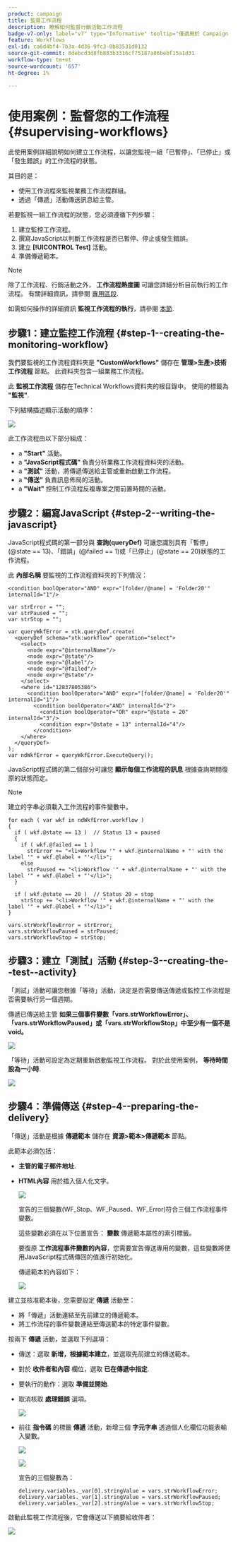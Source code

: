 ```yaml
---
product: campaign
title: 監督工作流程
description: 瞭解如何監督行銷活動工作流程
badge-v7-only: label="v7" type="Informative" tooltip="僅適用於 Campaign Classic v7"
feature: Workflows
exl-id: ca6d4bf4-7b3a-4d36-9fc3-0b83531d0132
source-git-commit: 8debcd3d8fb883b3316cf75187a86bebf15a1d31
workflow-type: tm+mt
source-wordcount: '657'
ht-degree: 1%

---
```


# 使用案例：監督您的工作流程{#supervising-workflows}



此使用案例詳細說明如何建立工作流程，以讓您監視一組「已暫停」、「已停止」或「發生錯誤」的工作流程的狀態。

其目的是：

* 使用工作流程來監視業務工作流程群組。
* 透過「傳遞」活動傳送訊息給主管。

若要監視一組工作流程的狀態，您必須遵循下列步驟：

1. 建立監控工作流程。
1. 撰寫JavaScript以判斷工作流程是否已暫停、停止或發生錯誤。
1. 建立 **[!UICONTROL Test]** 活動。
1. 準備傳遞範本。

>[!NOTE]
>
>除了工作流程、行銷活動之外， **工作流程熱度圖** 可讓您詳細分析目前執行的工作流程。 有關詳細資訊，請參閱 [專用區段](heatmap.md).
>
>如需如何操作的詳細資訊 **監視工作流程的執行**，請參閱 [本節](monitoring-workflow-execution.md).

## 步驟1：建立監控工作流程 {#step-1--creating-the-monitoring-workflow}

我們要監視的工作流程資料夾是 **&quot;CustomWorkflows&quot;** 儲存在 **管理>生產>技術工作流程** 節點。 此資料夾包含一組業務工作流程。

此 **監視工作流程** 儲存在Technical Workflows資料夾的根目錄中。 使用的標籤為 **&quot;監視&quot;**.

下列結構描述顯示活動的順序：

![](assets/uc_monitoring_workflow_overview.png)

此工作流程由以下部分組成：

* a **&quot;Start&quot;** 活動。
* a **&quot;JavaScript程式碼&quot;** 負責分析業務工作流程資料夾的活動。
* a **&quot;測試&quot;** 活動，將傳遞傳送給主管或重新啟動工作流程。
* a **&quot;傳送&quot;** 負責訊息佈局的活動。
* a **&quot;Wait&quot;** 控制工作流程反複專案之間前置時間的活動。

## 步驟2：編寫JavaScript {#step-2--writing-the-javascript}

JavaScript程式碼的第一部分與 **查詢(queryDef)** 可讓您識別具有「暫停」(@state == 13)、「錯誤」(@failed == 1)或「已停止」(@state == 20)狀態的工作流程。

此 **內部名稱** 要監視的工作流程資料夾的下列情況：

```
<condition boolOperator="AND" expr="[folder/@name] = 'Folder20'" internalId="1"/>
```

```
var strError = "";
var strPaused = "";
var strStop = "";

var queryWkfError = xtk.queryDef.create(
  <queryDef schema="xtk:workflow" operation="select">
    <select>
      <node expr="@internalName"/>
      <node expr="@state"/>
      <node expr="@label"/>
      <node expr="@failed"/>
      <node expr="@state"/>   
    </select>
    <where id="12837805386">
      <condition boolOperator="AND" expr="[folder/@name] = 'Folder20'" internalId="1"/>
        <condition boolOperator="AND" internalId="2">
          <condition boolOperator="OR" expr="@state = 20" internalId="3"/>
          <condition expr="@state = 13" internalId="4"/>
        </condition>  
    </where>
  </queryDef>
);
var ndWkfError = queryWkfError.ExecuteQuery(); 
```

JavaScript程式碼的第二個部分可讓您 **顯示每個工作流程的訊息** 根據查詢期間復原的狀態而定。

>[!NOTE]
>
>建立的字串必須載入工作流程的事件變數中。

```
for each ( var wkf in ndWkfError.workflow ) 
{
  if ( wkf.@state == 13 )  // Status 13 = paused
  {
    if ( wkf.@failed == 1 )
      strError += "<li>Workflow '" + wkf.@internalName + "' with the label '" + wkf.@label + "'</li>";
    else
      strPaused += "<li>Workflow '" + wkf.@internalName + "' with the label '" + wkf.@label + "'</li>";
  }
  
  if ( wkf.@state == 20 )  // Status 20 = stop
    strStop += "<li>Workflow '" + wkf.@internalName + "' with the label '" + wkf.@label + "'</li>";
}

vars.strWorkflowError = strError;
vars.strWorkflowPaused = strPaused;
vars.strWorkflowStop = strStop;
```

## 步驟3：建立「測試」活動 {#step-3--creating-the--test--activity}

「測試」活動可讓您根據「等待」活動，決定是否需要傳送傳遞或監控工作流程是否需要執行另一個週期。

傳遞已傳送給主管 **如果三個事件變數「vars.strWorkflowError」、「vars.strWorkflowPaused」或「vars.strWorkflowStop」中至少有一個不是void。**

![](assets/uc_monitoring_workflow_test.png)

「等待」活動可設定為定期重新啟動監視工作流程。 對於此使用案例， **等待時間設為一小時**.

![](assets/uc_monitoring_workflow_attente.png)

## 步驟4：準備傳送 {#step-4--preparing-the-delivery}

「傳送」活動是根據 **傳遞範本** 儲存在 **資源>範本>傳遞範本** 節點。

此範本必須包括：

* **主管的電子郵件地址**.
* **HTML內容** 用於插入個人化文字。

  ![](assets/uc_monitoring_workflow_variables_diffusion.png)

  宣告的三個變數(WF_Stop、WF_Paused、WF_Error)符合三個工作流程事件變數。

  這些變數必須在以下位置宣告： **變數** 傳遞範本屬性的索引標籤。

  要復原 **工作流程事件變數的內容**，您需要宣告傳送專用的變數，這些變數將使用JavaScript程式碼傳回的值進行初始化。

  傳遞範本的內容如下：

  ![](assets/uc_monitoring_workflow_model_diffusion.png)

建立並核准範本後，您需要設定 **傳遞** 活動至：

* 將「傳遞」活動連結至先前建立的傳遞範本。
* 將工作流程的事件變數連結至傳送範本的特定事件變數。

按兩下 **傳遞** 活動，並選取下列選項：

* 傳送：選取 **新增，根據範本建立**，並選取先前建立的傳送範本。
* 對於 **收件者和內容** 欄位，選取 **已在傳遞中指定**.
* 要執行的動作：選取 **準備並開始**.
* 取消核取 **處理錯誤** 選項。

  ![](assets/uc_monitoring_workflow_optionmodel.png)

* 前往 **指令碼** 的標籤 **傳遞** 活動，新增三個 **字元字串** 透過個人化欄位功能表輸入變數。

  ![](assets/uc_monitoring_workflow_selectlinkvariables.png)

  ![](assets/uc_monitoring_workflow_linkvariables.png)

  宣告的三個變數為：

  ```
  delivery.variables._var[0].stringValue = vars.strWorkflowError;
  delivery.variables._var[1].stringValue = vars.strWorkflowPaused;
  delivery.variables._var[2].stringValue = vars.strWorkflowStop; 
  ```

啟動此監視工作流程後，它會傳送以下摘要給收件者：

![](assets/uc_monitoring_workflow_mailfinal.png)
